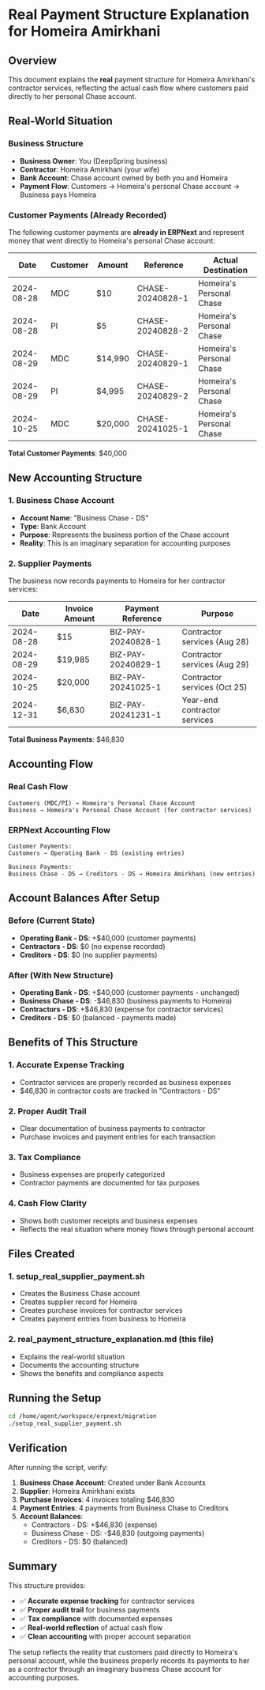 # Real Payment Structure Explanation for Homeira Amirkhani

## Overview
This document explains the **real** payment structure for Homeira Amirkhani's contractor services, reflecting the actual cash flow where customers paid directly to her personal Chase account.

## Real-World Situation

### Business Structure
- **Business Owner**: You (DeepSpring business)
- **Contractor**: Homeira Amirkhani (your wife)
- **Bank Account**: Chase account owned by both you and Homeira
- **Payment Flow**: Customers → Homeira's personal Chase account → Business pays Homeira

### Customer Payments (Already Recorded)
The following customer payments are **already in ERPNext** and represent money that went directly to Homeira's personal Chase account:

| Date | Customer | Amount | Reference | Actual Destination |
|------|----------|--------|-----------|-------------------|
| 2024-08-28 | MDC | $10 | CHASE-20240828-1 | Homeira's Personal Chase |
| 2024-08-28 | PI | $5 | CHASE-20240828-2 | Homeira's Personal Chase |
| 2024-08-29 | MDC | $14,990 | CHASE-20240829-1 | Homeira's Personal Chase |
| 2024-08-29 | PI | $4,995 | CHASE-20240829-2 | Homeira's Personal Chase |
| 2024-10-25 | MDC | $20,000 | CHASE-20241025-1 | Homeira's Personal Chase |

**Total Customer Payments**: $40,000

## New Accounting Structure

### 1. Business Chase Account
- **Account Name**: "Business Chase - DS"
- **Type**: Bank Account
- **Purpose**: Represents the business portion of the Chase account
- **Reality**: This is an imaginary separation for accounting purposes

### 2. Supplier Payments
The business now records payments to Homeira for her contractor services:

| Date | Invoice Amount | Payment Reference | Purpose |
|------|----------------|-------------------|---------|
| 2024-08-28 | $15 | BIZ-PAY-20240828-1 | Contractor services (Aug 28) |
| 2024-08-29 | $19,985 | BIZ-PAY-20240829-1 | Contractor services (Aug 29) |
| 2024-10-25 | $20,000 | BIZ-PAY-20241025-1 | Contractor services (Oct 25) |
| 2024-12-31 | $6,830 | BIZ-PAY-20241231-1 | Year-end contractor services |

**Total Business Payments**: $46,830

## Accounting Flow

### Real Cash Flow
```
Customers (MDC/PI) → Homeira's Personal Chase Account
Business → Homeira's Personal Chase Account (for contractor services)
```

### ERPNext Accounting Flow
```
Customer Payments:
Customers → Operating Bank - DS (existing entries)

Business Payments:
Business Chase - DS → Creditors - DS → Homeira Amirkhani (new entries)
```

## Account Balances After Setup

### Before (Current State)
- **Operating Bank - DS**: +$40,000 (customer payments)
- **Contractors - DS**: $0 (no expense recorded)
- **Creditors - DS**: $0 (no supplier payments)

### After (With New Structure)
- **Operating Bank - DS**: +$40,000 (customer payments - unchanged)
- **Business Chase - DS**: -$46,830 (business payments to Homeira)
- **Contractors - DS**: +$46,830 (expense for contractor services)
- **Creditors - DS**: $0 (balanced - payments made)

## Benefits of This Structure

### 1. **Accurate Expense Tracking**
- Contractor services are properly recorded as business expenses
- $46,830 in contractor costs are tracked in "Contractors - DS"

### 2. **Proper Audit Trail**
- Clear documentation of business payments to contractor
- Purchase invoices and payment entries for each transaction

### 3. **Tax Compliance**
- Business expenses are properly categorized
- Contractor payments are documented for tax purposes

### 4. **Cash Flow Clarity**
- Shows both customer receipts and business expenses
- Reflects the real situation where money flows through personal account

## Files Created

### 1. **setup_real_supplier_payment.sh**
- Creates the Business Chase account
- Creates supplier record for Homeira
- Creates purchase invoices for contractor services
- Creates payment entries from business to Homeira

### 2. **real_payment_structure_explanation.md** (this file)
- Explains the real-world situation
- Documents the accounting structure
- Shows the benefits and compliance aspects

## Running the Setup

```bash
cd /home/agent/workspace/erpnext/migration
./setup_real_supplier_payment.sh
```

## Verification

After running the script, verify:

1. **Business Chase Account**: Created under Bank Accounts
2. **Supplier**: Homeira Amirkhani exists
3. **Purchase Invoices**: 4 invoices totaling $46,830
4. **Payment Entries**: 4 payments from Business Chase to Creditors
5. **Account Balances**: 
   - Contractors - DS: +$46,830 (expense)
   - Business Chase - DS: -$46,830 (outgoing payments)
   - Creditors - DS: $0 (balanced)

## Summary

This structure provides:
- ✅ **Accurate expense tracking** for contractor services
- ✅ **Proper audit trail** for business payments
- ✅ **Tax compliance** with documented expenses
- ✅ **Real-world reflection** of actual cash flow
- ✅ **Clean accounting** with proper account separation

The setup reflects the reality that customers paid directly to Homeira's personal account, while the business properly records its payments to her as a contractor through an imaginary business Chase account for accounting purposes.
